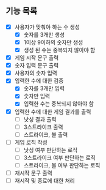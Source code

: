 ## 기능 목록

- [x] 사용자가 맞춰야 하는 수 생성
    - [x] 숫자를 3개만 생성
    - [x] 1이상 9이하의 숫자만 생성
    - [x] 생성 된 수는 중복되지 않아야 함
- [x] 게임 시작 문구 출력
- [x] 숫자 입력 문구 출력
- [x] 사용자의 숫자 입력
- [x] 입력한 수에 대한 검증
    - [x] 숫자를 3개만 입력
    - [x] 숫자만 입력
    - [x] 입력한 수는 중복되지 않아야 함
- [x] 입력한 수에 대한 게임 결과를 출력
    - [ ] 낫싱 결과 출력
    - [ ] 3스트라이크 출력
    - [ ] 스트라이크, 볼 출력
- [ ] 게임 로직 작성
    - [ ] 낫싱 여부 판단하는 로직
    - [ ] 3스트라이크 여부 판단하는 로직
    - [ ] 스트라이크, 볼 여부 판단하는 로직
- [ ] 재시작 문구 출력
- [ ] 재시작 및 종료에 대한 처리